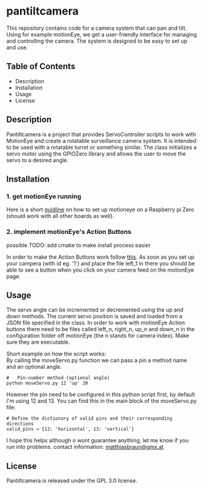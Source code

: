 # pantiltcamera
This repository contains code for a camera system that can pan and tilt. Using for example motionEye, we get a user-friendly interface for managing and controlling the camera. The system is designed to be easy to set up and use.

## Table of Contents
- Description
- Installation
- Usage
- License

## Description
Pantiltcamera is a project that provides ServoController scripts to work with MotionEye and create a rotatable surveillance camera system.  It is intended to be used with a rotatable turret or something similar. The class initializes a servo motor using the GPIOZero library and allows the user to move the servo to a desired angle.

## Installation
### 1. get motionEye running
Here is a short [guidline](./motionEyeInstallGuide.md) on how to set up motioneye on a Raspberry pi Zero (should work with all other boards as well).

### 2. implement motionEye's Action Buttons
possible TODO: add cmake to make install process easier

In order to make the Action Buttons work follow [this](./integratecodeandcam.md). As soon as you set up your campera (with id eg. '1') and place the file left_1 in there you should be able to see a button when you click on your camera feed on the motionEye page.

## Usage
The servo angle can be incremented or decremented using the up and down methods. The current servo position is saved and loaded from a JSON file specified in the class. In order to work with motionEye Action buttons there need to be files called left_n, right_n, up_n and down_n in the configuration folder off motionEye (the n stands for camera index). Make sure they are executable. <br>

Short example on how the script works: <br>
By calling the moveServo.py function we can pass a pin a method name and an optional angle.

    #   Pin-number method (optional angle)
    python moveServo.py 12 'up' 20

 However the pin need to be configured in this python script first, by default I'm using 12 and 13. You can find this in the main block of the moveServo.py file:

    # Define the dictionary of valid pins and their corresponding directions
    valid_pins = {12: 'horizontal', 13: 'vertical'}

I hope this helps although o wont guarantee anything, let me know if you run into problems.
contact information: matthiasbraun@gmx.at

## License
Pantiltcamera is released under the GPL 3.0 license.
